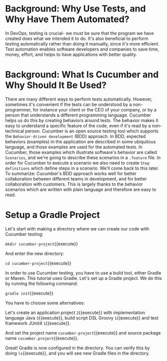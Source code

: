 # Background: Why Use Tests, and Why Have Them Automated?

In DevOps, testing is crucial- we must be sure that the program we have created does what we intended it to do. It's also beneficial to perform testing automatically rather than doing it manually, since it's more efficient. Test automation enables software developers and companies to save time, money, effort, and helps to have applications with better quality.

# Background: What Is Cucumber and Why Should It Be Used?

There are many different ways to perform tests automatically. However, sometimes it's convenient if the tests can be understood by a non-programmer, for instance your client or the CEO of your company, or by a person that understands a different programming language. Cucumber helps us do this by creating behaviors around tests. The behavior makes it easy to understand a specific feature of the code, even if it's read by a non-technical person. Cucumber is an open source testing tool which supports the `Behavior-driven development` (BDD) approach. In BDD, expected behaviors (examples) in the application are described in some ubiquitous language, and those examples are used for the automated tests. In Cucumber, those examples which illustrate software's behavior are called `Scenarios`, and we're going to describe these scenarios in a `.feature` file. In order for Cucumber to execute a scenario we also need to create `Step definitions` which define steps in a scenario. We'll come back to this later. To summarize: Cucumber's BDD approach works well for better collaboration between different teams in development, and for better collaboration with customers. This is largely thanks to the behavior scenarios which are written with plain language and therefore are easy to read.

# Setup a Gradle Project

Let's start with making a directory where we can create our code with Cucumber testing:

`mkdir cucumber-project`{{execute}}

And enter the new directory:

`cd cucumber-project`{{execute}}

In order to use Cucumber testing, you have to use a build tool, either Gradle or Maven. This tutorial uses Gradle. Let's set up a Gradle project. We do this by running the following command:

`gradle init`{{execute}}

You have to choose some alternatives:

Let's create an application project `2`{{execute}} with implementation language Java `3`{{execute}}, build script DSL Groovy `1`{{execute}} and test framework JUnit4 `1`{{execute}}. 

And set the project name `cucumber-project`{{execute}} and source package name `cucumber.project`{{execute}}.

Great! Gradle is now configured in the directory. You can verify this by doing `ls`{{execute}}, and you will see new Gradle files in the directory. 
